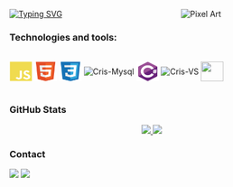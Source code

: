 [![Typing SVG](https://readme-typing-svg.demolab.com?font=Fira+Code&weight=500&duration=4998&pause=1000&color=22F747&center=FALSO&vCenter=FALSO&repeat=verdadero&random=FALSO&width=435&lines=Hola%2C+bienvenidos+a+mi+Github)](https://git.io/typing-svg)
<img src="https://i.redd.it/1d11s820dgm91.gif" alt="Pixel Art" align="right" width="200">

### Technologies and tools:

<div style="display: inline_block"><br>
  <img align="center" alt="Cris-Js" height="35" width="40" src="https://raw.githubusercontent.com/devicons/devicon/master/icons/javascript/javascript-plain.svg">
  <img align="center" alt="Cris-HTML" height="35" width="40" src="https://raw.githubusercontent.com/devicons/devicon/master/icons/html5/html5-original.svg">
  <img align="center" alt="Cris-CSS" height="35" width="40" src="https://raw.githubusercontent.com/devicons/devicon/master/icons/css3/css3-original.svg">
  <img align="center" alt= "Cris-Mysql" height="60" width="40" src="https://cdn.jsdelivr.net/gh/devicons/devicon/icons/mysql/mysql-original-wordmark.svg">       
  <img align="center" alt="Cris-Csharp" height="35" width="40" src="https://raw.githubusercontent.com/devicons/devicon/master/icons/csharp/csharp-original.svg">
  <img align="center" alt="Cris-VS" height="35" width="40" src="https://cdn.jsdelivr.net/gh/devicons/devicon/icons/vscode/vscode-original.svg">
  <img align="center" alt="" height="35" width="40" src="https://cdn.jsdelivr.net/gh/devicons/devicon@latest/icons/java/java-original.svg">

   
 
</div><br>

### GitHub Stats

<div align="center" style="display: flex; justify-content: center;">
  <a href="https://github.com/AlejandroRolon">
    <img height="195px" src="https://github-readme-stats.vercel.app/api?username=AlejandroRolon&show_icons=true&theme=one_dark_pro&include_all_commits=true&count_private=true"/>
    <img height="195px" src="https://github-readme-stats.vercel.app/api/top-langs/?username=AlejandroRolon&layout=compact&langs_count=7&theme=one_dark_pro"/>
  </a>
</div>
    
### Contact

<div> 
  <a href="https:www.linkedin.com/in/alejandro-rolon-bedoya" target="_blank"><img src="https://img.shields.io/badge/-LinkedIn-%230077B5?style=for-the-badge&logo=linkedin&logoColor=white" target="_blank"></a> 
  <a href="mailto:alejandro.rolon.bedoya@gmail.com"><img src="https://img.shields.io/badge/-Gmail-%23333?style=for-the-badge&logo=gmail&logoColor=white" target="_blank"></a>
</div>
